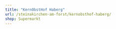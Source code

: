 ```yaml
---
title: "KernObstHof Haberg"
url: /steinakirchen-am-forst/kernobsthof-haberg/
shop: Supermarkt
---
```

